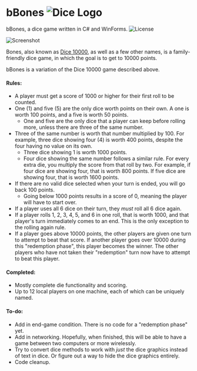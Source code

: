 # bBones ![Dice Logo](https://github.com/zsd7200/bbones/img/logo_small.png)
bBones, a dice game written in C# and WinForms.
![License](https://img.shields.io/badge/License-GPLv3-blue.svg)

![Screenshot](https://github.com/zsd7200/bbones/img/screenshot.png)

Bones, also known as [Dice 10000](https://en.wikipedia.org/wiki/Dice_10000), as well as a few other names, is a family-friendly dice game, in which the goal is to get to 10000 points.

bBones is a variation of the Dice 10000 game described above.

#### Rules:
- A player must get a score of 1000 or higher for their first roll to be counted.
- One (1) and five (5) are the only dice worth points on their own. A one is worth 100 points, and a five is worth 50 points.
     - One and five are the only dice that a player can keep before rolling more, unless there are three of the same number.
- Three of the same number is worth that number multiplied by 100. For example, three dice showing four (4) is worth 400 points, despite the four having no value on its own. 
     - Three dice showing 1 is worth 1000 points.
     - Four dice showing the same number follows a similar rule. For every extra die, you multiply the score from that roll by two. For example, if four dice are showing four, that is worth 800 points. If five dice are showing four, that is worth 1600 points.
- If there are no valid dice selected when your turn is ended, you will go back 100 points.
     - Going below 1000 points results in a score of 0, meaning the player will have to start over.
- If a player uses all 6 dice on their turn, they _must_ roll all 6 dice again.
- If a player rolls 1, 2, 3, 4, 5, and 6 in one roll, that is worth 1000, and that player's turn immediately comes to an end. This is the only exception to the rolling again rule.
- If a player goes above 10000 points, the other players are given one turn to attempt to beat that score. If another player goes over 10000 during this "redemption phase", this player becomes the winner. The other players who have not taken their "redemption" turn now have to attempt to beat this player.

#### Completed:
- Mostly complete die functionality and scoring.
- Up to 12 local players on one machine, each of which can be uniquely named.

#### To-do:
- Add in end-game condition. There is no code for a "redemption phase" yet.
- Add in networking. Hopefully, when finished, this will be able to have a game between two computers or more wirelessly.
- Try to convert dice methods to work with _just_ the dice graphics instead of text in dice. Or figure out a way to hide the dice graphics entirely.
- Code cleanup.

